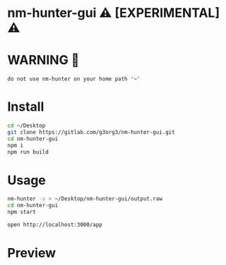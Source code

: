 # nm-hunter-gui ⚠️ [EXPERIMENTAL] ⚠️

# WARNING 🚨

`do not use nm-hunter on your home path '~'`

# Install

```sh
cd ~/Desktop
git clone https://gitlab.com/g3org3/nm-hunter-gui.git
cd nm-hunter-gui
npm i
npm run build
```

# Usage

```sh
nm-hunter -s > ~/Desktop/nm-hunter-gui/output.raw
cd nm-hunter-gui
npm start

open http://localhost:3000/app
```

# Preview
